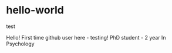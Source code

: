 # hello-world
test

Hello! First time github user here - testing! 
PhD student - 2 year 
In Psychology
